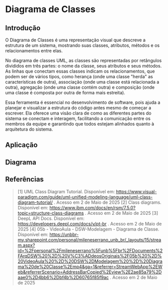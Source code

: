 # Diagrama de Classes
## Introdução


O Diagrama de Classes é uma representação visual que descreve a estrutura de um sistema, mostrando suas classes, atributos, métodos e os relacionamentos entre elas.

No diagrama de classes UML, as classes são representadas por retângulos divididos em três partes: o nome da classe, seus atributos e seus métodos. As linhas que conectam essas classes indicam os relacionamentos, que podem ser de vários tipos, como herança (onde uma classe "herda" as características de outra), associação (onde uma classe está relacionada a outra), agregação (onde uma classe contém outra) e composição (onde uma classe é composta por outra de forma mais estreita).

Essa ferramenta é essencial no desenvolvimento de software, pois ajuda a planejar e visualizar a estrutura do código antes mesmo de começar a escrever. Ela oferece uma visão clara de como as diferentes partes do sistema se conectam e interagem, facilitando a comunicação entre os membros da equipe e garantindo que todos estejam alinhados quanto à arquitetura do sistema.

## Aplicação

## Diagrama

## Referências
> [1] UML Class Diagram Tutorial. Disponível em: https://www.visual-paradigm.com/guide/uml-unified-modeling-language/uml-class-diagram-tutorial/ . Acesso em 2 de Maio de 2025
> [2] Class diagrams. Disponível em: https://www.ibm.com/docs/en/rsm/7.5.0?topic=structure-class-diagrams . Acesso em 2 de Maio de 2025
> [3] DeepL API Docs. Disponível em: https://developers.deepl.com/docs/v/pt-br . Acesso em 2 de Maio de 2025
> [4] 05b - VideoAula - DSW-Modelagem - Diagrama de Classe. Disponível em: https://unbbr-my.sharepoint.com/personal/mileneserrano_unb_br/_layouts/15/stream.aspx?id=%2Fpersonal%2Fmileneserrano%5Funb%5Fbr%2FDocuments%2FArqDSW%20%2D%20V%C3%ADdeosOriginais%2F05b%20%2D%20VideoAula%20%2D%20DSW%2DModelagem%20%2D%20Diagrama%20de%20Classe%2Emp4&ga=1&referrer=StreamWebApp%2EWeb&referrerScenario=AddressBarCopied%2Eview%2E2ae85a79%2Daae0%2D4bb6%2Dbf4b%2D60765f85f9ac
> . Acesso em 2 de Maio de 2025



